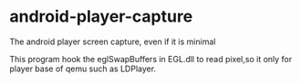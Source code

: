 # android-player-capture
The android player screen capture, even if it is minimal

This program hook the eglSwapBuffers in EGL.dll to read pixel,so it only for player base of qemu such as LDPlayer.
